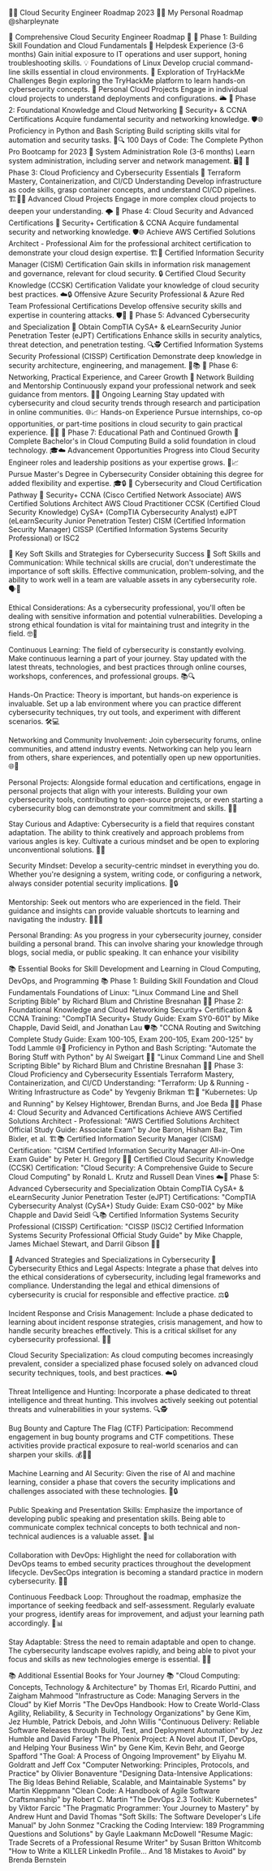 
👨‍💻 Cloud Security Engineer Roadmap 2023 👩‍💻
My Personal Roadmap @sharpleynate



🚀 Comprehensive Cloud Security Engineer Roadmap 🚀
🌟 Phase 1: Building Skill Foundation and Cloud Fundamentals 🌟
Helpdesk Experience (3-6 months)
Gain initial exposure to IT operations and user support, honing troubleshooting skills. 💡
Foundations of Linux
Develop crucial command-line skills essential in cloud environments. 🐧
Exploration of TryHackMe Challenges
Begin exploring the TryHackMe platform to learn hands-on cybersecurity concepts. 🔐
Personal Cloud Projects
Engage in individual cloud projects to understand deployments and configurations. 🌥️
🌟 Phase 2: Foundational Knowledge and Cloud Networking 🌟
Security+ & CCNA Certifications
Acquire fundamental security and networking knowledge. 🛡️🌐
Proficiency in Python and Bash Scripting
Build scripting skills vital for automation and security tasks. 🐍🔍
100 Days of Code: The Complete Python Pro Bootcamp for 2023 🚀
System Administration Role (3-6 months)
Learn system administration, including server and network management. 🖥️🔌
🌟 Phase 3: Cloud Proficiency and Cybersecurity Essentials 🌟
Terraform Mastery, Containerization, and CI/CD Understanding
Develop infrastructure as code skills, grasp container concepts, and understand CI/CD pipelines. 🏗️🐳🚀
Advanced Cloud Projects
Engage in more complex cloud projects to deepen your understanding. 🌩️
🌟 Phase 4: Cloud Security and Advanced Certifications 🌟
Security+ Certification & CCNA
Acquire fundamental security and networking knowledge. 🛡️🌐
Achieve AWS Certified Solutions Architect - Professional
Aim for the professional architect certification to demonstrate your cloud design expertise. 🏗️📐
Certified Information Security Manager (CISM) Certification
Gain skills in information risk management and governance, relevant for cloud security. 🔒
Certified Cloud Security Knowledge (CCSK) Certification
Validate your knowledge of cloud security best practices. ☁️🔒
Offensive Azure Security Professional & Azure Red Team Professional Certifications
Develop offensive security skills and expertise in countering attacks. 🛡️🔴
🌟 Phase 5: Advanced Cybersecurity and Specialization 🌟
Obtain CompTIA CySA+ & eLearnSecurity Junior Penetration Tester (eJPT) Certifications
Enhance skills in security analytics, threat detection, and penetration testing. 🔍🕵️
Certified Information Systems Security Professional (CISSP) Certification
Demonstrate deep knowledge in security architecture, engineering, and management. 🔐📚
🌟 Phase 6: Networking, Practical Experience, and Career Growth 🌟
Network Building and Mentorship
Continuously expand your professional network and seek guidance from mentors. 🤝👥
Ongoing Learning
Stay updated with cybersecurity and cloud security trends through research and participation in online communities. 🌐📈
Hands-on Experience
Pursue internships, co-op opportunities, or part-time positions in cloud security to gain practical experience. 💼💡
🌟 Phase 7: Educational Path and Continued Growth 🌟
Complete Bachelor's in Cloud Computing
Build a solid foundation in cloud technology. 🎓☁️
Advancement Opportunities
Progress into Cloud Security Engineer roles and leadership positions as your expertise grows. 🚀📈
Pursue Master's Degree in Cybersecurity
Consider obtaining this degree for added flexibility and expertise. 🎓🔒
🌟 Cybersecurity and Cloud Certification Pathway 🌟
Security+
CCNA (Cisco Certified Network Associate)
AWS Certified Solutions Architect
AWS Cloud Practitioner
CCSK (Certified Cloud Security Knowledge)
CySA+ (CompTIA Cybersecurity Analyst)
eJPT (eLearnSecurity Junior Penetration Tester)
CISM (Certified Information Security Manager)
CISSP (Certified Information Systems Security Professional) or ISC2



🌟 Key Soft Skills and Strategies for Cybersecurity Success 🌟
Soft Skills and Communication: While technical skills are crucial, don't underestimate the importance of soft skills. Effective communication, problem-solving, and the ability to work well in a team are valuable assets in any cybersecurity role. 🗣️🤝

Ethical Considerations: As a cybersecurity professional, you'll often be dealing with sensitive information and potential vulnerabilities. Developing a strong ethical foundation is vital for maintaining trust and integrity in the field. 🤓🔐

Continuous Learning: The field of cybersecurity is constantly evolving. Make continuous learning a part of your journey. Stay updated with the latest threats, technologies, and best practices through online courses, workshops, conferences, and professional groups. 📚🔍

Hands-On Practice: Theory is important, but hands-on experience is invaluable. Set up a lab environment where you can practice different cybersecurity techniques, try out tools, and experiment with different scenarios. 🛠️💻

Networking and Community Involvement: Join cybersecurity forums, online communities, and attend industry events. Networking can help you learn from others, share experiences, and potentially open up new opportunities. 🌐👥

Personal Projects: Alongside formal education and certifications, engage in personal projects that align with your interests. Building your own cybersecurity tools, contributing to open-source projects, or even starting a cybersecurity blog can demonstrate your commitment and skills. 🚀💡

Stay Curious and Adaptive: Cybersecurity is a field that requires constant adaptation. The ability to think creatively and approach problems from various angles is key. Cultivate a curious mindset and be open to exploring unconventional solutions. 🤔🌟

Security Mindset: Develop a security-centric mindset in everything you do. Whether you're designing a system, writing code, or configuring a network, always consider potential security implications. 🤯🔒

Mentorship: Seek out mentors who are experienced in the field. Their guidance and insights can provide valuable shortcuts to learning and navigating the industry. 🧙‍♂️📖

Personal Branding: As you progress in your cybersecurity journey, consider building a personal brand. This can involve sharing your knowledge through blogs, social media, or public speaking. It can enhance your visibility



📚 Essential Books for Skill Development and Learning in Cloud Computing, DevOps, and Programming 📚
Phase 1: Building Skill Foundation and Cloud Fundamentals
Foundations of Linux: "Linux Command Line and Shell Scripting Bible" by Richard Blum and Christine Bresnahan 🐧📘
Phase 2: Foundational Knowledge and Cloud Networking
Security+ Certification & CCNA Training:
"CompTIA Security+ Study Guide: Exam SY0-601" by Mike Chapple, David Seidl, and Jonathan Lau 🛡️📚
"CCNA Routing and Switching Complete Study Guide: Exam 100-105, Exam 200-105, Exam 200-125" by Todd Lammle 🌐📖
Proficiency in Python and Bash Scripting:
"Automate the Boring Stuff with Python" by Al Sweigart 🐍📜
"Linux Command Line and Shell Scripting Bible" by Richard Blum and Christine Bresnahan 🐧📜
Phase 3: Cloud Proficiency and Cybersecurity Essentials
Terraform Mastery, Containerization, and CI/CD Understanding:
"Terraform: Up & Running - Writing Infrastructure as Code" by Yevgeniy Brikman 🏗️📘
"Kubernetes: Up and Running" by Kelsey Hightower, Brendan Burns, and Joe Beda 🐳📘
Phase 4: Cloud Security and Advanced Certifications
Achieve AWS Certified Solutions Architect - Professional:
"AWS Certified Solutions Architect Official Study Guide: Associate Exam" by Joe Baron, Hisham Baz, Tim Bixler, et al. 🏗️📚
Certified Information Security Manager (CISM) Certification:
"CISM Certified Information Security Manager All-in-One Exam Guide" by Peter H. Gregory 🔐📖
Certified Cloud Security Knowledge (CCSK) Certification:
"Cloud Security: A Comprehensive Guide to Secure Cloud Computing" by Ronald L. Krutz and Russell Dean Vines ☁️📜
Phase 5: Advanced Cybersecurity and Specialization
Obtain CompTIA CySA+ & eLearnSecurity Junior Penetration Tester (eJPT) Certifications:
"CompTIA Cybersecurity Analyst (CySA+) Study Guide: Exam CS0-002" by Mike Chapple and David Seidl 🔍📚
Certified Information Systems Security Professional (CISSP) Certification:
"CISSP (ISC)2 Certified Information Systems Security Professional Official Study Guide" by Mike Chapple, James Michael Stewart, and Darril Gibson 🔐📖



🌟 Advanced Strategies and Specializations in Cybersecurity 🌟
Cybersecurity Ethics and Legal Aspects: Integrate a phase that delves into the ethical considerations of cybersecurity, including legal frameworks and compliance. Understanding the legal and ethical dimensions of cybersecurity is crucial for responsible and effective practice. ⚖️🔒

Incident Response and Crisis Management: Include a phase dedicated to learning about incident response strategies, crisis management, and how to handle security breaches effectively. This is a critical skillset for any cybersecurity professional. 🚨💼

Cloud Security Specialization: As cloud computing becomes increasingly prevalent, consider a specialized phase focused solely on advanced cloud security techniques, tools, and best practices. ☁️🔒

Threat Intelligence and Hunting: Incorporate a phase dedicated to threat intelligence and threat hunting. This involves actively seeking out potential threats and vulnerabilities in your systems. 🔍🕵️

Bug Bounty and Capture The Flag (CTF) Participation: Recommend engagement in bug bounty programs and CTF competitions. These activities provide practical exposure to real-world scenarios and can sharpen your skills. 💰🏴‍☠️

Machine Learning and AI Security: Given the rise of AI and machine learning, consider a phase that covers the security implications and challenges associated with these technologies. 🤖🔒

Public Speaking and Presentation Skills: Emphasize the importance of developing public speaking and presentation skills. Being able to communicate complex technical concepts to both technical and non-technical audiences is a valuable asset. 🎤📊

Collaboration with DevOps: Highlight the need for collaboration with DevOps teams to embed security practices throughout the development lifecycle. DevSecOps integration is becoming a standard practice in modern cybersecurity. 🤝🚀

Continuous Feedback Loop: Throughout the roadmap, emphasize the importance of seeking feedback and self-assessment. Regularly evaluate your progress, identify areas for improvement, and adjust your learning path accordingly. 🔄📊

Stay Adaptable: Stress the need to remain adaptable and open to change. The cybersecurity landscape evolves rapidly, and being able to pivot your focus and skills as new technologies emerge is essential. 🔄🚀



📚 Additional Essential Books for Your Journey 📚
"Cloud Computing: Concepts, Technology & Architecture" by Thomas Erl, Ricardo Puttini, and Zaigham Mahmood
"Infrastructure as Code: Managing Servers in the Cloud" by Kief Morris
"The DevOps Handbook: How to Create World-Class Agility, Reliability, & Security in Technology Organizations" by Gene Kim, Jez Humble, Patrick Debois, and John Willis
"Continuous Delivery: Reliable Software Releases through Build, Test, and Deployment Automation" by Jez Humble and David Farley
"The Phoenix Project: A Novel about IT, DevOps, and Helping Your Business Win" by Gene Kim, Kevin Behr, and George Spafford
"The Goal: A Process of Ongoing Improvement" by Eliyahu M. Goldratt and Jeff Cox
"Computer Networking: Principles, Protocols, and Practice" by Olivier Bonaventure
"Designing Data-Intensive Applications: The Big Ideas Behind Reliable, Scalable, and Maintainable Systems" by Martin Kleppmann
"Clean Code: A Handbook of Agile Software Craftsmanship" by Robert C. Martin
"The DevOps 2.3 Toolkit: Kubernetes" by Viktor Farcic
"The Pragmatic Programmer: Your Journey to Mastery" by Andrew Hunt and David Thomas
"Soft Skills: The Software Developer's Life Manual" by John Sonmez
"Cracking the Coding Interview: 189 Programming Questions and Solutions" by Gayle Laakmann McDowell
"Resume Magic: Trade Secrets of a Professional Resume Writer" by Susan Britton Whitcomb
"How to Write a KILLER LinkedIn Profile... And 18 Mistakes to Avoid" by Brenda Bernstein
